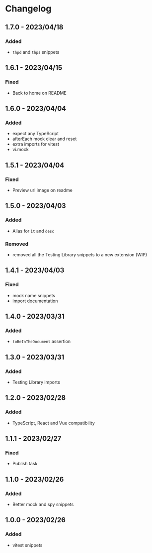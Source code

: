 # Changelog

<!-- http://keepachangelog.com/en/1.0.0/
Added       for new features.
Changed     for changes in existing functionality.
Deprecated  for once-stable features removed in upcoming releases.
Removed     for deprecated features removed in this release.
Fixed       for any bug fixes.
Security    to invite users to upgrade in case of vulnerabilities.
-->

## 1.7.0 - 2023/04/18

### Added

- `thpd` and `thps` snippets

## 1.6.1 - 2023/04/15

### Fixed

- Back to home on README

## 1.6.0 - 2023/04/04

### Added

- expect any TypeScript
- afterEach mock clear and reset
- extra imports for vitest
- vi.mock

## 1.5.1 - 2023/04/04

### Fixed

- Preview url image on readme

## 1.5.0 - 2023/04/03

### Added

- Alias for `it` and `desc`

### Removed

- removed all the Testing Library snippets to a new extension (WIP)

## 1.4.1 - 2023/04/03

### Fixed

- mock name snippets
- import documentation

## 1.4.0 - 2023/03/31

### Added

- `toBeInTheDocument` assertion

## 1.3.0 - 2023/03/31

### Added

- Testing Library imports

## 1.2.0 - 2023/02/28

### Added

- TypeScript, React and Vue compatibility

## 1.1.1 - 2023/02/27

### Fixed

- Publish task

## 1.1.0 - 2023/02/26

### Added

- Better mock and spy snippets

## 1.0.0 - 2023/02/26

### Added

- vitest snippets
